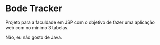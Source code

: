 # Bode Tracker

Projeto para a faculdade em JSP com o objetivo de fazer uma aplicação web com no mínimo 3 tabelas.

Não, eu não gosto de Java.
